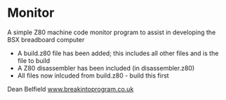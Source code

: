 # Monitor
A simple Z80 machine code monitor program to assist in developing the BSX breadboard computer
- A build.z80 file has been added; this includes all other files and is the file to build
- A Z80 disassembler has been included (in disassembler.z80)
- All files now inlcuded from build.z80 - build this first

Dean Belfield
www.breakintoprogram.co.uk
